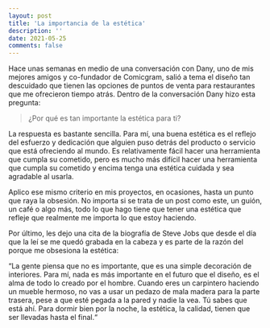 ```yaml
---
layout: post
title: 'La importancia de la estética'
description: ''
date: 2021-05-25
comments: false
---
```


Hace unas semanas en medio de una conversación con Dany, uno de mis mejores amigos y co-fundador de Comicgram, salió a tema el diseño tan descuidado que tienen las opciones de puntos de venta para restaurantes que me ofrecieron tiempo atrás. Dentro de la conversación Dany hizo esta pregunta:

> ¿Por qué es tan importante la estética para ti?

La respuesta es bastante sencilla. Para mí, una buena estética es el reflejo del esfuerzo y dedicación que alguien puso detrás del producto o servicio que está ofreciendo al mundo. Es relativamente fácil hacer una herramienta que cumpla su cometido, pero es mucho más difícil hacer una herramienta que cumpla su cometido y encima tenga una estética cuidada y sea agradable al usarla. 

Aplico ese mismo criterio en mis proyectos, en ocasiones, hasta un punto que raya la obsesión. No importa si se trata de un post como este, un guión, un café o algo más, todo lo que hago tiene que tener una estética que refleje que realmente me importa lo que estoy haciendo.

Por último, les dejo una cita de la biografía de Steve Jobs que desde el día que la leí se me quedó grabada en la cabeza y es parte de la razón del porque me obsesiona la estética:

“La gente piensa que no es importante, que es una simple decoración de interiores. Para mí, nada es más importante en el futuro que el diseño, es el alma de todo lo creado por el hombre. Cuando eres un carpintero haciendo un mueble hermoso, no vas a usar un pedazo de mala madera para la parte trasera, pese a que esté pegada a la pared y nadie la vea. Tú sabes que está ahí. Para dormir bien por la noche, la estética, la calidad, tienen que ser llevadas hasta el final.“
